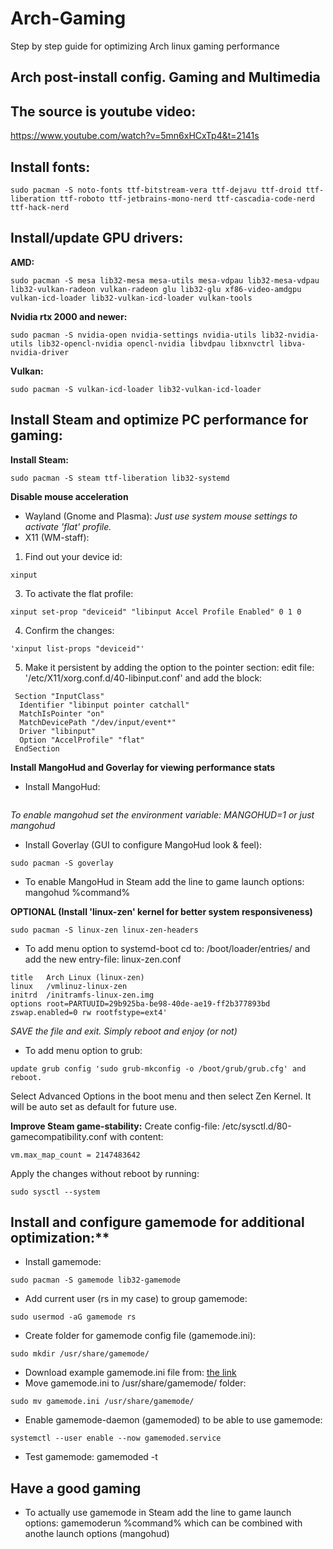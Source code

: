 # Arch-Gaming
Step by step guide for optimizing Arch linux gaming performance
## Arch post-install config. Gaming and Multimedia
## The source is youtube video:
https://www.youtube.com/watch?v=5mn6xHCxTp4&t=2141s

## Install fonts:
```
sudo pacman -S noto-fonts ttf-bitstream-vera ttf-dejavu ttf-droid ttf-liberation ttf-roboto ttf-jetbrains-mono-nerd ttf-cascadia-code-nerd ttf-hack-nerd
```
## Install/update GPU drivers:
**AMD:**
```
sudo pacman -S mesa lib32-mesa mesa-utils mesa-vdpau lib32-mesa-vdpau lib32-vulkan-radeon vulkan-radeon glu lib32-glu xf86-video-amdgpu vulkan-icd-loader lib32-vulkan-icd-loader vulkan-tools
```
**Nvidia rtx 2000 and newer:**
```
sudo pacman -S nvidia-open nvidia-settings nvidia-utils lib32-nvidia-utils lib32-opencl-nvidia opencl-nvidia libvdpau libxnvctrl libva-nvidia-driver
```
**Vulkan:**
```
sudo pacman -S vulkan-icd-loader lib32-vulkan-icd-loader
```
## Install Steam and optimize PC performance for gaming:
**Install Steam:**
```
sudo pacman -S steam ttf-liberation lib32-systemd
```
**Disable mouse acceleration**
* Wayland (Gnome and Plasma):
*Just use system mouse settings to activate 'flat' profile.*
* X11 (WM-staff):
1. Find out your device id:
```
xinput
```
3. To activate the flat profile:
```
xinput set-prop "deviceid" "libinput Accel Profile Enabled" 0 1 0
```
4. Confirm the changes:
```
'xinput list-props "deviceid"'
```
5. Make it persistent by adding the option to the pointer section:
edit file: '/etc/X11/xorg.conf.d/40-libinput.conf' and add the block:
``` 
 Section "InputClass"
  Identifier "libinput pointer catchall"
  MatchIsPointer "on"
  MatchDevicePath "/dev/input/event*"
  Driver "libinput"
  Option "AccelProfile" "flat"
 EndSection
```
**Install MangoHud and Goverlay for viewing performance stats**
* Install MangoHud:
```sudo pacman -S mangohud lib32-mangohud
```
*To enable mangohud set the environment variable: MANGOHUD=1 or just mangohud*
* Install Goverlay (GUI to configure MangoHud look & feel):
```
sudo pacman -S goverlay
```
* To enable MangoHud in Steam add the line to game launch options:
mangohud %command%

**OPTIONAL (Install 'linux-zen' kernel for better system responsiveness)**
```
sudo pacman -S linux-zen linux-zen-headers
```
* To add menu option to systemd-boot cd to: /boot/loader/entries/
and add the new entry-file: linux-zen.conf
```
title   Arch Linux (linux-zen)
linux   /vmlinuz-linux-zen
initrd  /initramfs-linux-zen.img
options root=PARTUUID=29b925ba-be98-40de-ae19-ff2b377893bd zswap.enabled=0 rw rootfstype=ext4'
```
*SAVE the file and exit. Simply reboot and enjoy (or not)*
* To add menu option to grub:
```
update grub config 'sudo grub-mkconfig -o /boot/grub/grub.cfg' and reboot.
```
Select Advanced Options in the boot menu and then select Zen Kernel.
It will be auto set as default for future use.

**Improve Steam game-stability:**
Create config-file: /etc/sysctl.d/80-gamecompatibility.conf
with content: 
```
vm.max_map_count = 2147483642
```
Apply the changes without reboot by running: 
```
sudo sysctl --system
```
## Install and configure gamemode for additional optimization:**
* Install gamemode:
```
sudo pacman -S gamemode lib32-gamemode
```
* Add current user (rs in my case) to group gamemode:
```
sudo usermod -aG gamemode rs 
```
* Create folder for gamemode config file (gamemode.ini): 
```
sudo mkdir /usr/share/gamemode/
```
* Download example gamemode.ini file from:
[the link](https://github.com/FeralInteractive/gamemode/tree/master/example)
* Move gamemode.ini to /usr/share/gamemode/ folder:
```
sudo mv gamemode.ini /usr/share/gamemode/
```
* Enable gamemode-daemon (gamemoded) to be able to use gamemode:
```
systemctl --user enable --now gamemoded.service
```
* Test gamemode: gamemoded -t
## Have a good gaming

* To actually use gamemode in Steam add the line to game launch options:
gamemoderun %command% which can be combined with anothe launch options (mangohud)
